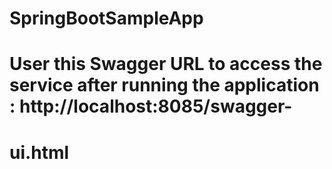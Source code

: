 # SpringBootSampleApp
# User this Swagger URL to access the service after running the application : http://localhost:8085/swagger-
# ui.html